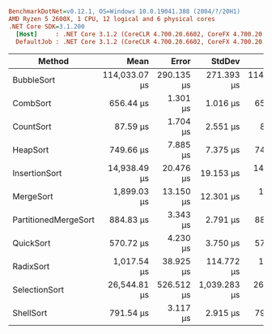 ``` ini

BenchmarkDotNet=v0.12.1, OS=Windows 10.0.19041.388 (2004/?/20H1)
AMD Ryzen 5 2600X, 1 CPU, 12 logical and 6 physical cores
.NET Core SDK=3.1.200
  [Host]     : .NET Core 3.1.2 (CoreCLR 4.700.20.6602, CoreFX 4.700.20.6702), X64 RyuJIT
  DefaultJob : .NET Core 3.1.2 (CoreCLR 4.700.20.6602, CoreFX 4.700.20.6702), X64 RyuJIT


```
|               Method |          Mean |      Error |       StdDev |        Median |  Ratio | RatioSD |
|--------------------- |--------------:|-----------:|-------------:|--------------:|-------:|--------:|
|           BubbleSort | 114,033.07 μs | 290.135 μs |   271.393 μs | 114,075.78 μs | 199.80 |    1.42 |
|             CombSort |     656.44 μs |   1.301 μs |     1.016 μs |     656.63 μs |   1.15 |    0.01 |
|            CountSort |      87.59 μs |   1.704 μs |     2.551 μs |      88.50 μs |   0.15 |    0.01 |
|             HeapSort |     749.66 μs |   7.885 μs |     7.375 μs |     749.49 μs |   1.31 |    0.01 |
|        InsertionSort |  14,938.49 μs |  20.476 μs |    19.153 μs |  14,933.73 μs |  26.17 |    0.16 |
|            MergeSort |   1,899.03 μs |  13.150 μs |    12.301 μs |   1,897.60 μs |   3.33 |    0.03 |
| PartitionedMergeSort |     884.83 μs |   3.343 μs |     2.791 μs |     883.54 μs |   1.55 |    0.01 |
|            QuickSort |     570.72 μs |   4.230 μs |     3.750 μs |     570.71 μs |   1.00 |    0.00 |
|            RadixSort |   1,017.54 μs |  38.925 μs |   114.772 μs |   1,060.05 μs |   1.84 |    0.17 |
|        SelectionSort |  26,544.81 μs | 526.512 μs | 1,039.283 μs |  26,083.23 μs |  48.52 |    2.15 |
|            ShellSort |     791.54 μs |   3.117 μs |     2.915 μs |     791.39 μs |   1.39 |    0.01 |
